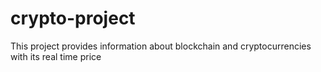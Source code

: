 # crypto-project
This project provides information about blockchain and cryptocurrencies with its real time price
